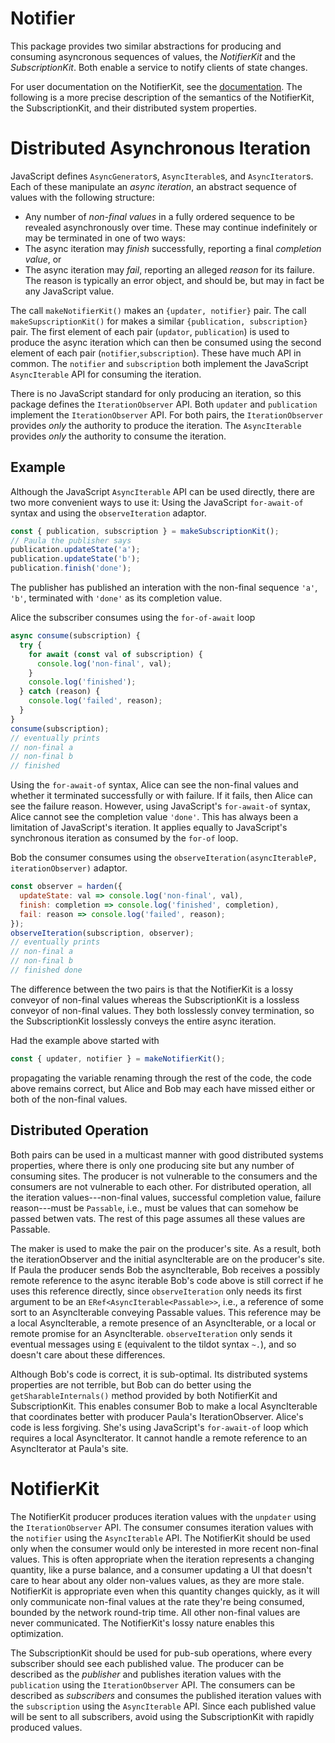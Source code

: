 # Notifier

This package provides two similar abstractions for producing and consuming
asyncronous sequences of values, the *NotifierKit* and the *SubscriptionKit*.
Both enable a service to notify clients of state changes.

For user documentation on the NotifierKit, see the
[documentation](https://agoric.com/documentation/distributed-programming.html#notifiers).
The following is a more precise description of the semantics of the
NotifierKit, the SubscriptionKit, and their distributed system properties.


# Distributed Asynchronous Iteration

JavaScript defines `AsyncGenerator`s, `AsyncIterable`s, and `AsyncIterator`s.
Each of these manipulate an *async iteration*, an abstract sequence of
values with the following structure:
   * Any number of *non-final values* in a fully ordered sequence to be revealed
     asynchronously over time. These may continue indefinitely or may be
     terminated in one of two ways:
   * The async iteration may *finish* successfully, reporting a final
     *completion value*, or
   * The async iteration may *fail*, reporting an alleged *reason* for its
     failure. The reason is typically an error object, and should be, but may
     in fact be any JavaScript value.

The call `makeNotifierKit()` makes an `{updater, notifier}` pair.
The call `makeSupscriptionKit()` for makes a similar
`{publication, subscription}` pair. The first element of each pair (`updator`,
`publication`) is used to produce the async iteration which can then be
consumed using the second element of each pair (`notifier`,`subscription`).
These have much API in common. The `notifier` and `subscription` both implement
the JavaScript `AsyncIterable` API for consuming the iteration.

There is no JavaScript standard for only producing an iteration, so this
package defines the `IterationObserver` API. Both `updater` and `publication`
implement the `IterationObserver` API. For both pairs, the `IterationObserver`
provides *only* the authority to produce the iteration. The `AsyncIterable`
provides *only* the authority to consume the iteration.

## Example

Although the JavaScript `AsyncIterable` API can be used directly, there are two
more convenient ways to use it: Using the JavaScript `for-await-of` syntax and
using the `observeIteration` adaptor.

```js
const { publication, subscription } = makeSubscriptionKit();
// Paula the publisher says
publication.updateState('a');
publication.updateState('b');
publication.finish('done');
```
The publisher has published an interation with the non-final sequence
`'a'`, `'b'`, terminated with `'done'` as its completion value.

Alice the subscriber consumes using the `for-of-await` loop
```js
async consume(subscription) {
  try {
    for await (const val of subscription) {
      console.log('non-final', val);
    }
    console.log('finished');
  } catch (reason) {
    console.log('failed', reason);
  }
}
consume(subscription);
// eventually prints
// non-final a
// non-final b
// finished
```
Using the `for-await-of` syntax, Alice can see the non-final values and whether
it terminated successfully or with failure. If it fails, then Alice can see the
failure reason. However, using JavaScript's `for-await-of` syntax, Alice cannot
see the completion value `'done'`. This has always been a limitation of
JavaScript's iteration. It applies equally to JavaScript's synchronous
iteration as consumed by the `for-of` loop.

Bob the consumer consumes using the
`observeIteration(asyncIterableP, iterationObserver)` adaptor.
```js
const observer = harden({
  updateState: val => console.log('non-final', val),
  finish: completion => console.log('finished', completion),
  fail: reason => console.log('failed', reason);
});
observeIteration(subscription, observer);
// eventually prints
// non-final a
// non-final b
// finished done
```

The difference between the two pairs is that the NotifierKit is a lossy
conveyor of non-final values whereas the SubscriptionKit is a lossless conveyor
of non-final values. They both losslessly convey termination, so the
SubscriptionKit losslessly conveys the entire async iteration.

Had the example above started with
```js
const { updater, notifier } = makeNotifierKit();
```
propagating the variable renaming through the rest of the code, the code above
remains correct, but Alice and Bob may each have missed either or both of the
non-final values.


## Distributed Operation

Both pairs can be used in a
multicast manner with good distributed systems properties, where there is only
one producing site but any number of consuming sites. The producer is not
vulnerable to the consumers and the consumers are not vulnerable to each other.
For distributed operation, all the iteration values---non-final values,
successful completion value, failure reason---must be `Passable`, i.e., must be
values that can somehow be passed betwen vats. The rest of this page assumes all
these values are Passable.

The maker is used to make the pair on the producer's site. As a result, both
the iterationObserver and the initial asyncIterable are on the producer's site.
If Paula the producer sends Bob the asyncIterable, Bob receives a possibly
remote reference to the async iterable Bob's code above is still correct if he
uses this
reference directly, since `observeIteration` only needs its first argument to
be an `ERef<AsyncIterable<Passable>>`, i.e., a reference of some sort to an
AsyncIterable conveying Passable values. This reference may be a local
AsyncIterable, a remote presence of an AsyncIterable, or a local or remote
promise for an AsyncIterable. `observeIteration` only sends it eventual
messages using `E` (equivalent to the tildot syntax `~.`), and so doesn't care
about these differences.

Although Bob's code is correct, it is sub-optimal. Its distributed systems
properties are not terrible, but Bob can do better using the
`getSharableInternals()` method provided by both NotifierKit and
SubscriptionKit. This enables consumer Bob to make a local AsyncIterable that
coordinates better with producer Paula's IterationObserver. Alice's code is
less forgiving. She's using JavaScript's `for-await-of` loop which requires a
local AsyncIterator. It cannot handle a remote reference to an AsyncIterator at
Paula's site.

# NotifierKit

The NotifierKit producer produces iteration values with the `unpdater` using
the `IterationObserver` API. The consumer consumes iteration values with the
`notifier` using the `AsyncIterable` API.
The NotifierKit should be used only when the consumer would only be interested
in more recent non-final values. This is often appropriate when the
iteration represents a changing quantity, like a purse balance, and a consumer
updating a UI that doesn't care to hear about any older non-values values, as
they are more stale. NotifierKit is appropriate even when this quantity changes
quickly, as it will only communicate non-final values at the rate they're being
consumed, bounded by the network round-trip time. All other non-final values
are never communicated. The NotifierKit's lossy nature enables this
optimization.

The SubscriptionKit should be used for pub-sub operations, where every
subscriber should see each published value. The producer can be described as
the *publisher* and publishes iteration values with the `publication` using the
`IterationObserver` API. The consumers can be described as *subscribers* and
consumes the published iteration values with the `subscription` using the
`AsyncIterable` API. Since each published value will be sent to all
subscribers, avoid using the SubscriptionKit with rapidly produced values.
